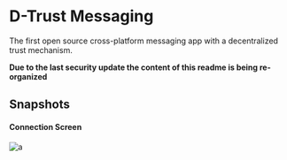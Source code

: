 # D-Trust Messaging
The first open source cross-platform messaging app with a decentralized trust mechanism.

**Due to the last security update the content of this readme is being re-organized**

## Snapshots
#### Connection Screen
![a](http://www.faridarbai.com/d_trust_images/1_loading_screen)
